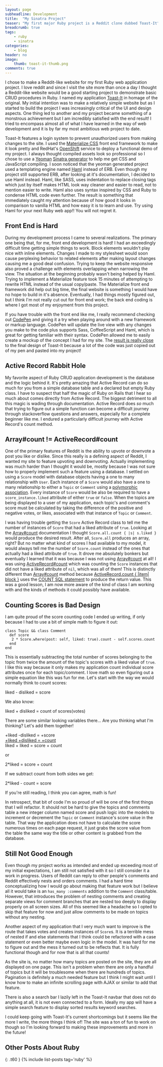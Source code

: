 ```yaml
---
layout: page
subheadline: Development
title:  "My Sinatra Project"
teaser: "My first major Ruby project is a Reddit clone dubbed Toast-It"
breadcrumb: true
tags:
    - ruby
    - sinatra
categories:
    - blog
header: no
image:
    thumb: toast-it-thumb.png
comments: true
---
```

I chose to make a Reddit-like website for my first Ruby web application project. I love reddit and since I visit the site more than once a day I thought a Reddit-like website would be a good starting project to demonstrate basic CRUD procedures in Ruby. I named my application [Toast-It][1] in homage of the original. My initial intention was to make a relatively simple website but as I started to build the project I was increasingly critical of the UI and design aspects. One thing led to another and my project became something of a monstrous achievement but I am incredibly satisfied with the end result! I tried to encompass almost all of what I have learned in the way of web development and it is by far my most ambitious web project to date.

Toast-It features a login system to prevent unauthorized users from making changes to the site. I used the [Materialize CSS][2] front end framework to make it look pretty and RedHat's [OpenShift][3] service to deploy a functional demo of my project. I always thought compiled assets look so professional so I chose to use a [Yeoman][4] [Sinatra generator][5] to help me get CSS and JavaScript compiling. I soon noticed that the yeoman generated project used a templating engine named [Haml][6] instead of ERB. Even though my project still supported ERB, after looking at it's documentation, I decided to use Haml instead. Haml, like SASS, uses indentation to replace closing tags which just by itself makes HTML look way cleaner and easier to read, not to mention easier to write. Haml also uses syntax inspired by CSS and Ruby to condense HTML code even further. The result is something that immediately caught my attention because of how good it looks in comparison to vanilla HTML and how easy it is to learn and use. Try using Haml for your next Ruby web app!! You will not regret it.

## Front End is Hard

During my development process I came to several realizations. The primary one being that, for me, front end development is hard! I had an exceedingly difficult time getting simple things to work. Block elements wouldn't play nice with inline elements. Changes I made to my stylesheet would soon cause perplexing behavior to related elements after making layout changes causing me a good deal confusion. Trying to keep the website responsive also proved a challenge with elements overlapping when narrowing the view. The situation at the beginning probably wasn't being helped by Haml. Trying to implement a Materialize feature took 15 minutes of attempting to rewrite HTML instead of the usual copy/paste. The Materialize front end framework did help out big time, the final website is something I would have no hope to build in it's absence. Eventually, I had things mostly figured out, but I think I'm not really cut out for front end work; the back end coding is where I got most of my enjoyment from this project.

If you have trouble with the front end like me, I really recommend checking out [CodePen][7] and giving it a try when playing around with a new framework or markup language. CodePen will update the live view with any changes you make to the code plus supports Sass, CoffeeScript and Haml, which is great for getting familiar with their syntax. CodePen allowed me to easily create a mockup of the concept I had for my site. The [result is really close][8] to the final design of Toast-It because a lot of the code was just copied out of my pen and pasted into my project!

## Active Record Rabbit Hole

My favorite aspect of Ruby CRUD application development is the database and the logic behind it. It's pretty amazing that Active Record can do so much for you from a simple database table and a declared but empty Ruby class. I have to suspect that half the magic of Ruby on Rails that I hear so much about comes directly from Active Record. The biggest detriment to all this magic is wading through documentation. Active Record does *so* much that trying to figure out a simple function can become a difficult journey through stackoverflow questions and answers, especially for a complete beginner like me. I endured a particularly difficult journey with Active Record's count method.

## Array#count != ActiveRecord#count

One of the primary features of Reddit is the ability to upvote or downvote a post you like or dislike. Since this really is a defining aspect of Reddit, I wanted my site to feature upvoting and downvoting. Actually implementing was much harder than I thought it would be, mostly because I was not sure how to properly implement such a feature using a database. I settled on using a `Score` model with database objects having a one to many relationship with `User`. Each instance of a `Score` would also have a one to many relationship to either a `Topic` or `Comment` using a [polymorphic association][9]. Every instance of `Score` would be also be required to have a `score_instance.liked` attribute of either `true` or `false`. When the topics are being displayed to a user of my application, each topic's and comment's score must be calculated by taking the difference of the positive and negative votes, or likes, associated with that instance of `Topic` or `Comment`.

I was having trouble getting the `Score` Active Record class to tell me the number of instances of `Score` that had a liked attribute of `true`. Looking at the [Array#count][10] documentation I thought `Score.all.count { |s| s.liked }` would produce the desired result. After all, `Score.all` produces an array, right? But no matter what kind of scores I had available to my model, it would always tell me the number of `Score.count` instead of the ones that actually had a liked attribute of `true`. It drove me absolutely bonkers but eventually I learned that it was because I was not using [Array#count][10] at all! I was using [ActiveRecord#count][11] which was counting the `Score` instances that did not have a liked attribute of `nil`, which was all of them! This is distinctly different than [Array#count][10] method because [ActiveRecord.count { \|item\| block }][11] uses the [COUNT SQL statement][12] to produce the return value. This was a good lesson, I am now more aware of the kind of class I am working with and the kinds of methods it could possibly have available.

## Counting Scores is Bad Design

I am quite proud of the score counting code I ended up writing, if only because I had to use a bit of simple math to figure it out:

~~~
class Topic && class Comment
  def score
   2 * Score.where(post: self, liked: true).count - self.scores.count
  end
end
~~~

This is essentially subtracting the total number of scores belonging to the topic from twice the amount of the topic's scores with a liked value of `true`. I like this way because it only makes my application count individual score attributes once for each topic/comment. I love math so even figuring out a simple equation like this was fun for me. Let's start with the way we would normally think to count scores:

liked - disliked = score

We also know:

liked + disliked = count of scores(votes)

There are some similar looking variables there... Are you thinking what I'm thinking? Let's add them together!

+liked -disliked = +score  
<u>+liked +disliked = +count</u>  
liked + liked = score + count

or

2*liked = score + count

If we subtract count from both sides we get:

2*liked - count = score

If you're still reading, I think you can agree, math is fun!

In retrospect, that bit of code I'm so proud of will be one of the first things that I will refactor. It should not be hard to give the topics and comments table a new integer column named score and push logic into the models to increment or decrement the `Topic` or `Comment` instance's score value in the table. That way the application does not have to calculate the score numerous times on each page request, it just grabs the score value from the table the same way the title or other content is grabbed from the database.

## Still Not Good Enough

Even though my project works as intended and ended up exceeding most of my initial expectations, I am still not satisfied with it so I still consider it a work in progress. Users of Reddit can reply to other people's comments and Reddit effectively nests and orders comments. I had a hard time conceptualizing how I would go about making that feature work but I believe all it would take is an `has_many :comments` addition to the `Comment` class/table. However, that introduces the problem of nesting comments and creating separate views for comment branches that are nested too deeply to display properly on all screen sizes. All of this seemed like a headache so I opted to skip that feature for now and just allow comments to be made on topics without any nesting.

Another aspect of my application that I very much want to improve is the route that takes votes and creates instances of `Score`s. It is a terrible mess of nested if and else statements that I think could be refactored with a case statement or even better maybe even logic in the model. It was hard for me to figure out and the mess it turned out to be reflects that. It is fully functional though and for now that is all that counts!

As the site is, no matter how many topics are posted on the site, they are all displayed on one page. This isn't a problem when there are only a handful of topics but it will be troublesome when there are hundreds of topics. Pagination is definitely a much needed feature but I think I might wait until I know how to make an infinite scrolling page with AJAX or similar to add that feature.

There is also a search bar I lazily left in the Toast-It navbar that does not do anything at all, it is not even connected to a form. Ideally my app will have a simple search feature to display sorted results keyword searches.

I could keep going with Toast-It's current shortcomings but it seems like the more I write, the more things I think of! The site was a ton of fun to work on though so I'm looking forward to making these improvements and more in the future!

## Other Posts About Ruby
{: .t60 }
{% include list-posts tag='ruby' %}

 [1]: http://ruby-thegands.rhcloud.com/toast-it
 [2]: http://materializecss.com/
 [3]: https://www.openshift.com/
 [4]: http://yeoman.io/
 [5]: https://github.com/therubyc/generator-sinatra-bootstrap
 [6]: http://haml.info/
 [7]: http://codepen.io/
 [8]: http://codepen.io/thegands/pen/ZWpOwd
 [9]: http://guides.rubyonrails.org/association_basics.html#polymorphic-associations
 [10]: http://ruby-doc.org/core-2.2.0/Array.html#method-i-count
 [11]: http://api.rubyonrails.org/classes/ActiveRecord/Calculations.html#method-i-count
 [12]: http://www.techonthenet.com/sql/count.php
